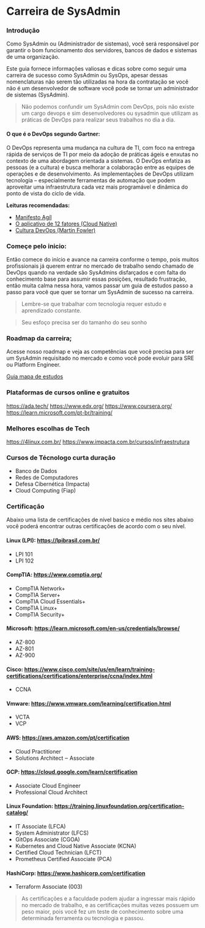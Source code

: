 # Carreira de SysAdmin

### Introdução
Como SysAdmin ou (Administrador de sistemas), você será responsável por garantir o bom funcionamento dos servidores, bancos de dados e sistemas de uma organização.

Este guia fornece informações valiosas e dicas sobre como seguir uma carreira de sucesso como SysAdmin ou SysOps, apesar dessas nomenclaturas não serem tão utilizadas na hora da contratação se você não é um desenvolvedor de software você pode se tornar um administrador de sistemas (SysAdmin).

> Não podemos confundir um SysAdmin com DevOps, pois não existe um cargo devops e sim desenvolvedores ou sysadmin que utilizam as práticas de DevOps para realizar seus trabalhos no dia a dia.

#### O que é o DevOps segundo Gartner:

O DevOps representa uma mudança na cultura de TI, com foco na entrega rápida de serviços de TI por meio da adoção de práticas ágeis e enxutas no contexto de uma abordagem orientada a sistemas. O DevOps enfatiza as pessoas (e a cultura) e busca melhorar a colaboração entre as equipes de operações e de desenvolvimento. As implementações de DevOps utilizam tecnologia – especialmente ferramentas de automação que podem aproveitar uma infraestrutura cada vez mais programável e dinâmica do ponto de vista do ciclo de vida.

**Leituras recomendadas:**
- [Manifesto Agíl](https://agilemanifesto.org/)
- [O aplicativo de 12 fatores (Cloud Native)](https://12factor.net/)
- [Cultura DevOps (Martin Fowler)](https://martinfowler.com/bliki/DevOpsCulture.html)

### Começe pelo inicio:
Então comece do início e avance na carreira conforme o tempo, pois muitos profissionais já querem entrar no mercado de trabalho sendo chamado de DevOps quando na verdade são SysAdmins disfarçados e com falta do conhecimento base para assumir essas posições, resultado frustração, então muita calma nessa hora, vamos passar um guia de estudos passo a passo para você que quer se tornar um SysAdmin de sucesso na carreira.

>Lembre-se que trabalhar com tecnologia requer estudo e aprendizado constante.

>Seu esfoço precisa ser do tamanho do seu sonho
  
### Roadmap da carreira;
Acesse nosso roadmap e veja as competências que você precisa para ser um SysAdmin requisitado no mercado e como você pode evoluir para SRE ou Platform Engineer.

[Guia mapa de estudos](https://roadmap.sh/r/sysadmin-pqtf1)


### Plataformas de cursos online e gratuitos
https://ada.tech/
https://www.edx.org/
https://www.coursera.org/
https://learn.microsoft.com/pt-br/training/


### Melhores escolhas de Tech
https://4linux.com.br/
https://www.impacta.com.br/cursos/infraestrutura

### Cursos de Técnologo curta duração
- Banco de Dados  
- Redes de Computadores 
- Defesa Cibernética (Impacta)
- Cloud Computing (Fiap)

### Certificação
Abaixo uma lista de certificações de nível basico e médio nos sites abaixo você poderá encontrar outras certificações de acordo com o seu nível.

#### Linux (LPI): https://lpibrasil.com.br/
-  LPI 101 
- LPI 102 

#### CompTIA: https://www.comptia.org/
- CompTIA  Network+
- CompTIA Server+
- CompTIA Cloud Essentials+
- CompTIA Linux+  
- CompTIA  Security+

#### Microsoft: https://learn.microsoft.com/en-us/credentials/browse/
- AZ-800
- AZ-801
- AZ-900

#### Cisco: https://www.cisco.com/site/us/en/learn/training-certifications/certifications/enterprise/ccna/index.html
 - CCNA

#### Vmware: https://www.vmware.com/learning/certification.html
- VCTA
- VCP

#### AWS: https://aws.amazon.com/pt/certification
- Cloud Practitioner
- Solutions Architect ‒ Associate

#### GCP: https://cloud.google.com/learn/certification
- Associate Cloud Engineer
- Professional Cloud Architect

#### Linux Foundation: https://training.linuxfoundation.org/certification-catalog/
- IT Associate (LFCA)
- System Administrator (LFCS)
- GitOps Associate (CGOA)
- Kubernetes and Cloud Native Associate (KCNA)
- Certified Cloud Technician (LFCT)
- Prometheus Certified Associate (PCA)

#### HashiCorp: https://www.hashicorp.com/certification
- Terraform Associate (003)

> As certificações e a faculdade podem ajudar a ingressar mais rápido no mercado de trabalho, e as certificações muitas vezes possuem um peso maior, pois você fez um teste de conhecimento sobre uma determinada ferramenta ou tecnologia e passou.
